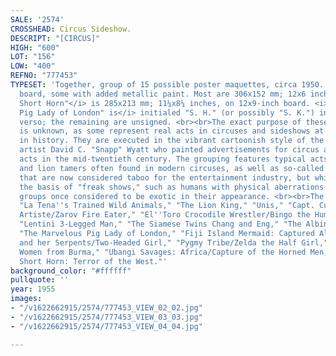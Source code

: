 ```yaml
---
SALE: '2574'
CROSSHEAD: Circus Sideshow.
DESCRIPT: "[CIRCUS]"
HIGH: "600"
LOT: "156"
LOW: "400"
REFNO: "777453"
TYPESET: 'Together, group of 15 possible poster maquettes, circa 1950. Acrylic on
  board, some with added metallic paint. Most are 306x152 mm; 12x6 inches. <i>"Chief
  Short Horn"</i> is 285x213 mm; 11¼x8¼ inches, on 12x9-inch board. <i>"The Marvelous
  Pig Lady of London" is</i> initialed "S. H." (or possibly "S. K.") in graphite on
  verso; the remaining are unsigned. <br><br>The exact purpose of these illustrations
  is unknown, as some represent real acts in circuses and sideshows at various points
  in history. They are executed in the vibrant cartoonish style of the famed banner
  artist David C. "Snapp" Wyatt who painted advertisements for circus and sideshow
  acts in the mid-twentieth century. The grouping features typical acts like sword-swallowers
  and lion tamers often found in modern circuses, as well as so-called attractions
  that are now considered taboo for the entertainment industry, but which once formed
  the basis of "freak shows," such as humans with physical aberrations and cultural
  groups once considered to be exotic in their appearance. <br><br>The group includes:
  "La Tena''s Trained Wild Animals," "The Lion King," "Unis," "Capt. Cutter Knife
  Artiste/Zarov Fire Eater," "El''Toro Crocodile Wrestler/Bingo the Human Chimp,"
  "Lentini 3-Legged Man," "The Siamese Twins Chang and Eng," "The Albino Family,"
  "The Marvelous Pig Lady of London," "Fiji Island Mermaid: Captured Alive," "Malaka
  and her Serpents/Two-Headed Girl," "Pygmy Tribe/Zelda the Half Girl," "Giraffe-Neck
  Women from Burma," "Ubangi Savages: Africa/Capture of the Horned Men," and "Chief
  Short Horn: Terror of the West."'
background_color: "#ffffff"
pullquote: ''
year: 1955
images:
- "/v1622662915/2574/777453_VIEW_02_02.jpg"
- "/v1622662915/2574/777453_VIEW_03_03.jpg"
- "/v1622662915/2574/777453_VIEW_04_04.jpg"

---
```

